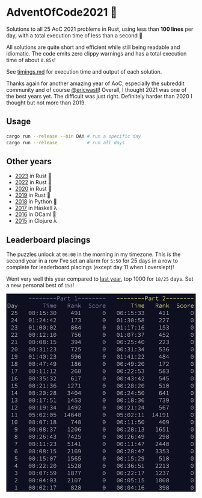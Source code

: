 # AdventOfCode2021 :christmas_tree:
Solutions to all 25 AoC 2021 problems in Rust, using less than **100 lines** per day, with a total execution time of less than a second :crab:

All solutions are quite short and efficient while still being readable and idiomatic. The code emits zero clippy warnings and has a total execution time of about `0.85s`!

See [timings.md](./timings.md) for execution time and output of each solution.

Thanks again for another amazing year of AoC, especially the subreddit community and of course [@ericwastl](https://twitter.com/ericwastl)! Overall, I thought 2021 was one of the best years yet. The difficult was just right. Definitely harder than 2020 I thought but not more than 2019.

## Usage
```sh
cargo run --release --bin DAY # run a specific day
cargo run --release           # run all days
```

## Other years
- [2023](https://github.com/AxlLind/AdventOfCode2023/) in Rust :crab:
- [2022](https://github.com/AxlLind/AdventOfCode2022/) in Rust :crab:
- [2020](https://github.com/AxlLind/AdventOfCode2020/) in Rust :crab:
- [2019](https://github.com/AxlLind/AdventOfCode2019/) in Rust :crab:
- [2018](https://github.com/AxlLind/AdventOfCode2018/) in Python :snake:
- [2017](https://github.com/AxlLind/AdventOfCode2017/) in Haskell λ
- [2016](https://github.com/AxlLind/AdventOfCode2016/) in OCaml :camel:
- [2015](https://github.com/AxlLind/AdventOfCode2015/) in Clojure λ

## Leaderboard placings
The puzzles unlock at `06:00` in the morning in my timezone. This is the second year in a row I've set an alarm for `5:50` for 25 days in a row to complete for leaderboard placings (except day 11 when I overslept)!

Went very well this year compared to [last year](https://github.com/AxlLind/AdventOfCode2020/), top 1000 for `18/25` days. Set a new personal best of `153`!

![leaderboard](./leaderboard.png)

